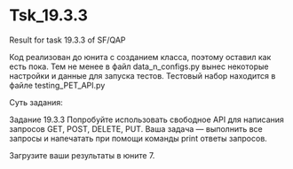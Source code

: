 # Tsk_19.3.3
Result for task 19.3.3 of SF/QAP

Код реализован до юнита с созданием класса, поэтому оставил как есть пока.
Тем не менее в файл data_n_configs.py вынес некоторые настройки и данные для запуска тестов.
Тестовый набор находится в файле testing_PET_API.py

Суть задания:

Задание 19.3.3
Попробуйте использовать свободное API для написания запросов GET, POST, DELETE, PUT. Ваша задача — выполнить все запросы и напечатать при помощи команды print ответы запросов.

Загрузите ваши результаты в юните 7.
